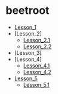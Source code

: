 # beetroot

* [Lesson_1](https://yuriy-ciber.github.io/beetroot/lesson_1)
* [Lesson_2]
   * [Lesson_2.1](https://yuriy-ciber.github.io/beetroot/lesson_2/h_work2_form)
   * [Lesson_2.2](https://yuriy-ciber.github.io/beetroot/lesson_2/h_work2_link)
* [Lesson_3]
* [Lesson_4]
   * [Lesson_4.1](https://yuriy-ciber.github.io/beetroot/lesson_4/01_simple)
   * [Lesson_4.2](https://yuriy-ciber.github.io/beetroot/lesson_4/02_hard)
* [Lesson_5](https://yuriy-ciber.github.io/beetroot/lesson_5)
   * [Lesson_5.1](https://yuriy-ciber.github.io/beetroot/lesson_5.1)
      
    
